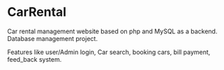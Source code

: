 # CarRental
Car rental management website based on php and MySQL as a backend.
Database management project.

Features like user/Admin login, Car search, booking cars, bill payment, feed_back system.

